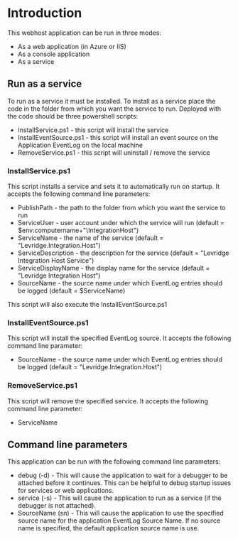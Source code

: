 # Introduction
This webhost application can be run in three modes:
* As a web application (in Azure or IIS)
* As a console application
* As a service

## Run as a service
To run as a service it must be installed. To install as a service place the code 
in the folder from which you want the service to run. Deployed with the code should be
three powershell scripts:
* InstallService.ps1 - this script will install the service
* InstallEventSource.ps1 - this script will install an event source on the Application EventLog on the local machine
* RemoveService.ps1 - this script will uninstall / remove the service

### InstallService.ps1
This script installs a service and sets it to automatically run on startup. 
It accepts the following command line parameters:
- PublishPath - the path to the folder from which you want the service to run
- ServiceUser - user account under which the service will run (default = $env:computername+"\IntegrationHost")
- ServiceName - the name of the service (default = "Levridge.Integration.Host")
- ServiceDescription - the description for the service (default = "Levridge Integration Host Service")
- ServiceDisplayName - the display name for the service (default = "Levridge Integration Host")
- SourceName - the source name under which EventLog entries should be logged (default = $ServiceName)

This script will also execute the InstallEventSource.ps1 

### InstallEventSource.ps1
This script will install the specified EventLog source. It accepts the following 
command line parameter:
- SourceName - the source name under which EventLog entries should be logged (default = "Levridge.Integration.Host")

### RemoveService.ps1
This script will remove the specified service. It accepts the following command line
parameter:
- ServiceName

## Command line parameters
This application can be run with the following command line parameters:
- debug (-d) - This will cause the application to wait for a debugger to be 
  attached before it continues. This can be helpful to debug startup issues for
  services or web applications.
- service (-s) - This will cause the application to run as a service 
  (if the debugger is not attached). 
- SourceName (sn) - This will cause the application to use the specified source name 
  for the application EventLog Source Name. If no source name is specified, the default
  application source name is use.